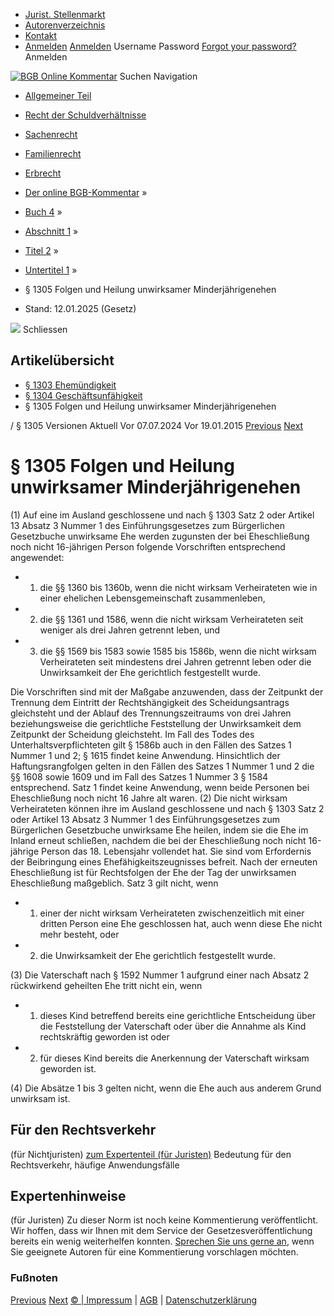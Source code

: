   * [Jurist. Stellenmarkt](https://bgb.kommentar.de/Buch-4/Abschnitt-1/Titel-2/Untertitel-1/</job-board> "Jurist. Stellenmarkt")
  * [Autorenverzeichnis](https://bgb.kommentar.de/Buch-4/Abschnitt-1/Titel-2/Untertitel-1/</Autorenverzeichnis> "Autorenverzeichnis")
  * [Kontakt](https://bgb.kommentar.de/Buch-4/Abschnitt-1/Titel-2/Untertitel-1/</Kontakt>)
  * [Anmelden](https://bgb.kommentar.de/Buch-4/Abschnitt-1/Titel-2/Untertitel-1/<#login> "show login form") [Anmelden](https://bgb.kommentar.de/Buch-4/Abschnitt-1/Titel-2/Untertitel-1/<#> "hide login form") Username Password
[Forgot your password?](https://bgb.kommentar.de/Buch-4/Abschnitt-1/Titel-2/Untertitel-1/</user/forgotpassword>) Anmelden 


[![BGB Online Kommentar](https://bgb.kommentar.de/extension/bgb/design/bgb/images/logo.png)](https://bgb.kommentar.de/Buch-4/Abschnitt-1/Titel-2/Untertitel-1/</> "BGB Online Kommentar")
Suchen
Navigation
  * [Allgemeiner Teil](https://bgb.kommentar.de/Buch-4/Abschnitt-1/Titel-2/Untertitel-1/</Buch-1>)
  * [Recht der Schuldverhältnisse](https://bgb.kommentar.de/Buch-4/Abschnitt-1/Titel-2/Untertitel-1/</Buch-2>)
  * [Sachenrecht](https://bgb.kommentar.de/Buch-4/Abschnitt-1/Titel-2/Untertitel-1/</Buch-3>)
  * [Familienrecht](https://bgb.kommentar.de/Buch-4/Abschnitt-1/Titel-2/Untertitel-1/</Buch-4>)
  * [Erbrecht](https://bgb.kommentar.de/Buch-4/Abschnitt-1/Titel-2/Untertitel-1/</Buch-5>)


  * [Der online BGB-Kommentar](https://bgb.kommentar.de/Buch-4/Abschnitt-1/Titel-2/Untertitel-1/</>) »
  * [Buch 4](https://bgb.kommentar.de/Buch-4/Abschnitt-1/Titel-2/Untertitel-1/</Buch-4>) »
  * [Abschnitt 1](https://bgb.kommentar.de/Buch-4/Abschnitt-1/Titel-2/Untertitel-1/</Buch-4/Abschnitt-1>) »
  * [Titel 2](https://bgb.kommentar.de/Buch-4/Abschnitt-1/Titel-2/Untertitel-1/</Buch-4/Abschnitt-1/Titel-2>) »
  * [Untertitel 1](https://bgb.kommentar.de/Buch-4/Abschnitt-1/Titel-2/Untertitel-1/</Buch-4/Abschnitt-1/Titel-2/Untertitel-1>) »
  * § 1305 Folgen und Heilung unwirksamer Minderjährigenehen 
  * Stand: 12.01.2025 (Gesetz) 


![](https://vg01.met.vgwort.de/na/1c9909529ead4f509072c06d9081a7d5)
Schliessen 
## Artikelübersicht
  * [ § 1303 Ehemündigkeit ](https://bgb.kommentar.de/Buch-4/Abschnitt-1/Titel-2/Untertitel-1/</Buch-4/Abschnitt-1/Titel-2/Untertitel-1/Ehemuendigkeit>)
  * [ § 1304 Geschäftsunfähigkeit ](https://bgb.kommentar.de/Buch-4/Abschnitt-1/Titel-2/Untertitel-1/</Buch-4/Abschnitt-1/Titel-2/Untertitel-1/Geschaeftsunfaehigkeit>)
  * § 1305 Folgen und Heilung unwirksamer Minderjährigenehen 


/ § 1305 
Versionen  Aktuell Vor 07.07.2024 Vor 19.01.2015
[Previous](https://bgb.kommentar.de/Buch-4/Abschnitt-1/Titel-2/Untertitel-1/</Buch-4/Abschnitt-1/Titel-2/Untertitel-1/Geschaeftsunfaehigkeit> "§ 1304 Geschäftsunfähigkeit") [Next](https://bgb.kommentar.de/Buch-4/Abschnitt-1/Titel-2/Untertitel-1/</Buch-4/Abschnitt-1/Titel-2/Untertitel-2/Bestehende-Ehe-oder-Lebenspartnerschaft> "§ 1306 Bestehende Ehe oder Lebenspartnerschaft")
# § 1305 Folgen und Heilung unwirksamer Minderjährigenehen
(1) Auf eine im Ausland geschlossene und nach § 1303 Satz 2 oder Artikel 13 Absatz 3 Nummer 1 des Einführungsgesetzes zum Bürgerlichen Gesetzbuche unwirksame Ehe werden zugunsten der bei Eheschließung noch nicht 16-jährigen Person folgende Vorschriften entsprechend angewendet: 
  * 1. die §§ 1360 bis 1360b, wenn die nicht wirksam Verheirateten wie in einer ehelichen Lebensgemeinschaft zusammenleben,
  * 2. die §§ 1361 und 1586, wenn die nicht wirksam Verheirateten seit weniger als drei Jahren getrennt leben, und
  * 3. die §§ 1569 bis 1583 sowie 1585 bis 1586b, wenn die nicht wirksam Verheirateten seit mindestens drei Jahren getrennt leben oder die Unwirksamkeit der Ehe gerichtlich festgestellt wurde.


Die Vorschriften sind mit der Maßgabe anzuwenden, dass der Zeitpunkt der Trennung dem Eintritt der Rechtshängigkeit des Scheidungsantrags gleichsteht und der Ablauf des Trennungszeitraums von drei Jahren beziehungsweise die gerichtliche Feststellung der Unwirksamkeit dem Zeitpunkt der Scheidung gleichsteht. Im Fall des Todes des Unterhaltsverpflichteten gilt § 1586b auch in den Fällen des Satzes 1 Nummer 1 und 2; § 1615 findet keine Anwendung. Hinsichtlich der Haftungsrangfolgen gelten in den Fällen des Satzes 1 Nummer 1 und 2 die §§ 1608 sowie 1609 und im Fall des Satzes 1 Nummer 3 § 1584 entsprechend. Satz 1 findet keine Anwendung, wenn beide Personen bei Eheschließung noch nicht 16 Jahre alt waren.
(2) Die nicht wirksam Verheirateten können ihre im Ausland geschlossene und nach § 1303 Satz 2 oder Artikel 13 Absatz 3 Nummer 1 des Einführungsgesetzes zum Bürgerlichen Gesetzbuche unwirksame Ehe heilen, indem sie die Ehe im Inland erneut schließen, nachdem die bei der Eheschließung noch nicht 16-jährige Person das 18. Lebensjahr vollendet hat. Sie sind vom Erfordernis der Beibringung eines Ehefähigkeitszeugnisses befreit. Nach der erneuten Eheschließung ist für Rechtsfolgen der Ehe der Tag der unwirksamen Eheschließung maßgeblich. Satz 3 gilt nicht, wenn 
  * 1. einer der nicht wirksam Verheirateten zwischenzeitlich mit einer dritten Person eine Ehe geschlossen hat, auch wenn diese Ehe nicht mehr besteht, oder
  * 2. die Unwirksamkeit der Ehe gerichtlich festgestellt wurde.


(3) Die Vaterschaft nach § 1592 Nummer 1 aufgrund einer nach Absatz 2 rückwirkend geheilten Ehe tritt nicht ein, wenn 
  * 1. dieses Kind betreffend bereits eine gerichtliche Entscheidung über die Feststellung der Vaterschaft oder über die Annahme als Kind rechtskräftig geworden ist oder
  * 2. für dieses Kind bereits die Anerkennung der Vaterschaft wirksam geworden ist.


(4) Die Absätze 1 bis 3 gelten nicht, wenn die Ehe auch aus anderem Grund unwirksam ist.
## Für den Rechtsverkehr 
(für Nichtjuristen)
[zum Expertenteil (für Juristen)](https://bgb.kommentar.de/Buch-4/Abschnitt-1/Titel-2/Untertitel-1/<#expertenhinweise>)
Bedeutung für den Rechtsverkehr, häufige Anwendungsfälle
## Expertenhinweise
(für Juristen)
Zu dieser Norm ist noch keine Kommentierung veröffentlicht. Wir hoffen, dass wir Ihnen mit dem Service der Gesetzesveröffentlichung bereits ein wenig weiterhelfen konnten. [Sprechen Sie uns gerne an](https://bgb.kommentar.de/Buch-4/Abschnitt-1/Titel-2/Untertitel-1/</Kontakt>), wenn Sie geeignete Autoren für eine Kommentierung vorschlagen möchten. 
### Fußnoten
[Previous](https://bgb.kommentar.de/Buch-4/Abschnitt-1/Titel-2/Untertitel-1/</Buch-4/Abschnitt-1/Titel-2/Untertitel-1/Geschaeftsunfaehigkeit> "§ 1304 Geschäftsunfähigkeit") [Next](https://bgb.kommentar.de/Buch-4/Abschnitt-1/Titel-2/Untertitel-1/</Buch-4/Abschnitt-1/Titel-2/Untertitel-2/Bestehende-Ehe-oder-Lebenspartnerschaft> "§ 1306 Bestehende Ehe oder Lebenspartnerschaft")
[© | Impressum](https://bgb.kommentar.de/Buch-4/Abschnitt-1/Titel-2/Untertitel-1/</Kontakt>) | [AGB](https://bgb.kommentar.de/Buch-4/Abschnitt-1/Titel-2/Untertitel-1/</AGB>) | [Datenschutzerklärung](https://bgb.kommentar.de/Buch-4/Abschnitt-1/Titel-2/Untertitel-1/</Datenschutzerklaerung-fuer-Leser>)
